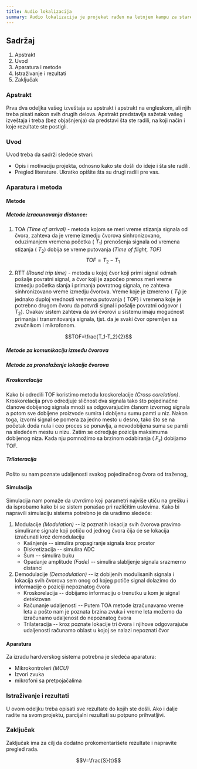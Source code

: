 ```yaml
---
title: Audio lokalizacija
summary: Audio lokalizacija je projekat rađen na letnjem kampu za stare polaznike 2022. godine od Lenke Vučković i Žarka Hajdera.
---
```

## Sadržaj

1. Apstrakt
2. Uvod
3. Aparatura i metode
4. Istraživanje i rezultati
5. Zaključak

### Apstrakt

Prva dva odeljka vašeg izveštaja su apstrakt i apstrakt na engleskom, ali njih treba pisati nakon svih drugih delova.
Apstrakt predstavlja sažetak vašeg izveštaja i treba (bez objašnjenja) da predstavi šta ste radili, na koji način i koje rezultate ste postigli.
<!---//ovo na kraju radimo --->
### Uvod
Uvod treba da sadrži sledeće stvari:
* Opis i motivaciju projekta, odnosno kako ste došli do ideje i šta ste radili.
* Pregled literature. Ukratko opišite šta su drugi radili pre vas.
<!---ovo isto kasnije--->

### Aparatura i metoda
#### Metode
##### Metode izracunavanja distance:

1.  TOA _(Time of arrival)_ - metoda kojom se meri vreme stizanja signala od čvora, zahteva da je vreme izmedju čvorova sinhronizovano, oduzimanjem vremena početka ( $T_1$) prenošenja signala od vremena stizanja ( $T_2$) dobija se vreme putovanja _(Time of flight, $TOF$)_ 
$$TOF= T_2-T_1$$
    

2. RTT _(Round trip time)_ - metoda u kojoj čvor koji primi signal odmah pošalje povratni signal, a čvor koji je započeo prenos meri vreme izmedju početka slanja i primanja povratnog signala, ne zahteva sinhronizovano vreme izmedju čvorova. 
Vreme koje je izmereno ( $T_1$) je jednako duploj vrednosti vremena putovanja ( $TOF$) i vremena koje je potrebno drugom čvoru da potvrdi signal i pošalje povratni odgovor ( $T_2$).
Ovakav sistem zahteva da svi čvorovi u sistemu imaju mogućnost primanja i transmitovanja signala, tjst. da je svaki čvor opremljen sa zvučnikom i mikrofonom. 

<!---T1 pocetak snimanja, -->
$$TOF=\frac{T_1-T_2}{2}$$

<!--- za rtt dodati neki grafik i objasnjenje za bip bip--->
##### Metode za komunikaciju između čvorova
<!--- medijumi po kojima mozemo da transferujemo podatke, kako mozemo da reusujemo sistem mikrofona i zvucnika ili bilo koji drugi dostupan na uredjaju za gotov hardver/esp--->
##### Metode za pronalaženje lokacije čvorova
<!---trilateracija, mozda da navedemo one koje ne koristimo-->

##### Kroskorelacija 

Kako bi odredili TOF koristimo metodu kroskorelacije  _(Cross corelation)_.
Kroskorelacija prvo odredjuje sličnost dva signala tako što pojedinačne članove dobijenog signala množi sa odgovarajućim članom izvornog signala a potom sve dobijene proizvode sumira i dobijenu sumu pamti u niz. 
Nakon toga, izvorni signal se pomera za jedno mesto u desno, tako što se na početak doda nula i ceo proces se ponavlja, a novodobijena suma se pamti na sledećem mestu u nizu. 
Zatim se odredjuje pozicija maksimuma dobijenog niza. Kada nju pomnožimo sa brzinom odabiranja ( $F_s$) dobijamo TOF.



##### Trilateracija 
Pošto su nam poznate udaljenosti svakog pojedinačnog čvora od traženog, 

#### Simulacija 
<!---ovde trenutno pise kako ide simulacija za TOA--->
Simulacija nam pomaže da utvrdimo koji parametri najviše utiču na grešku i da isprobamo kako bi se sistem ponašao pri različitim uslovima.
Kako bi napravili simulaciju sistema potrebno je da uradimo sledeće:
1.  Modulacije _(Modulation)_ -- iz poznatih lokacija svih čvorova pravimo simulirane signale koji potiču od jednog čvora čija će se lokacija izračunati kroz demodulaciju
    - Kašnjenje -- simulira propagiranje signala kroz prostor 
    - Diskretizacija -- simulira ADC 
    - Šum -- simulira buku
    - Opadanje amplitude _(Fade)_ -- simulira slabljenje signala srazmerno distanci
2.  Demodulacije _(Demodulation)_ -- iz dobijenih modulisanih signala i lokacija svih čvorova sem onog od kojeg potiče signal dolazimo do informacije o poziciji nepoznatog čvora
    - Kroskorelacija -- dobijamo informaciju o trenutku u kom je signal detektovan 
    - Računanje udaljenosti -- Putem TOA metode izračunavamo vreme leta a pošto nam je poznata brzina zvuka i vreme leta možemo da izračunamo udaljenost do nepoznatog čvora
    - Trilateracija -- kroz poznate lokacije tri čvora i njihove odgovarajuće udaljenosti računamo oblast u kojoj se nalazi nepoznati čvor


#### Aparatura
Za izradu hardverskog sistema potrebna je sledeća aparatura:
* Mikrokontroleri _(MCU)_ 
* Izvori zvuka
* mikrofoni sa pretpojačalima
<!--- 
za mcu o biranju kontrolera, potrebni parametri, sample rate, adc dma, rang ADC-a, atten, spiffs, memorija potrebna za cuvanje toga, zasto koristimo vise mikrokontrolera, nelinearnost ADC-a, greska adc-a, najbolje citava sekcija za ADC,itd itd ...

za izvore zvuka o opcijama, zvucnik vs piezo buzzer, 
aktivan vs pasivan piezo buzzer, rang na kojima proizvode najveci spl, rezonantna, zavisnost signala i mikrofona od ovoga

za mikrofone i pretpojacala prvo o mikrofonima, 
o 
pc - pc sistem isto raspisati, mozda premestiti mikrokontroleri u opcije za sisteme tjst nama treba samo izvor zvuka i mikrofon u teoriji a sad nesto treba to da snimi i pusti takodje

pretpojacala spojiti sa adc-om najbolje, seme, ono sto smo digitalizovali, itd, sve oko njih, potrebe za njima i njihove funkcije



takodje biranje signala, duzine, modulacije, frekvencija, sample rate itd itd isto u vezi sa ovim stvarima

za hardver oko esp-esp sistema takodje i napajanja, itd
filteri i uticaj suma, hardware vs software filtriranje

--->
<!---todo: softver (za pc-pc/ esp-esp)  --->


### Istraživanje i rezultati
<!---
parcijalne rezultate treba bolje izmeriti, labelirati i zapisati u 
---->
U ovom odeljku treba opisati sve rezultate do kojih ste došli. 
Ako i dalje radite na svom projektu, parcijalni rezultati su potpuno prihvatljivi.
### Zaključak
<!---
na kraju
--->
Zaključak ima za cilj da dodatno prokomentarišete rezultate i napravite pregled rada. 

$$V=\frac{S}{t}$$